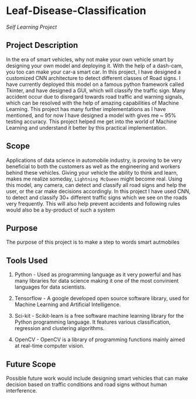 # Leaf-Disease-Classification

*Self Learning Project*

## Project Description
In the era of smart vehicles, why not make your own vehicle smart by designing your own model and deploying it. With the help of a dash-cam, you too can make your car-a smart car. In this project, I have designed a customized CNN architecture to detect different classes of Road signs. I have currently deployed this model on a famous python framework called Tkinter, and have designed a GUI, which will classify the traffic sign.
Many accident occur due to disregard towards road traffic and warning signals, which can be resolved with the help of amazing capabilities of Machine Learning. This project has many further implementations as I have mentioned, and for now I have designed a model with gives me ~ 95% testing accuracy. This project helped me get into the world of Machine Learning and understand it better by this practical implementation.

## Scope
Applications of data science in automobile industry, is proving to be very beneficial to both the customers as well as the engineering and workers behind these vehicles. Giving your vehicle the ability to think and learn, makes me realize someday, `Lightning McQueen` might become real. Using this model, any camera, can detect and classify all road signs and help the user, or the car make decisions accordingly. In this project I have used CNN, to detect and classify 30+ different traffic signs which we see on the roads very frequently. This will also help prevent accidents and following rules would also be a by-product of such a system

## Purpose
The purpose of this project is to make a step to words smart autmobiles

## Tools Used
1. Python - Used as programming language as it very powerful and has many libraries for data science making it one of the most convinient languages for data scientists.

2. Tensorflow - A google developed open source software library, used for Machine Learning and Artificial Intelligence.

3. Sci-kit - Scikit-learn is a free software machine learning library for the Python programming language. It features various classification, regression and clustering algorithms.

4. OpenCV - OpenCV is a library of programming functions mainly aimed at real-time computer vision.

## Future Scope
Possible future work would include designing smart vehicles that can make decision based on traffic conditions and road signs without human interference.

